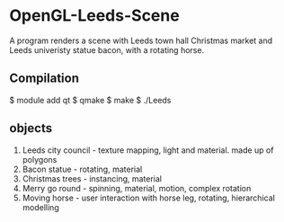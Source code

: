 # OpenGL-Leeds-Scene
A program renders a scene with Leeds town hall Christmas market and Leeds univeristy statue bacon, with a rotating horse.


## Compilation
$ module add qt
$ qmake
$ make
$ ./Leeds


## objects
1. Leeds city council - texture mapping, light and material. made up of polygons
2. Bacon statue - rotating, material
3. Christmas trees - instancing, material
4. Merry go round - spinning, material, motion, complex rotation
5. Moving horse - user interaction with horse leg, rotating, hierarchical modelling
